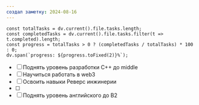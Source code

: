 ```yaml
---
создал заметку: 2024-08-16
---
```

```dataviewjs
const totalTasks = dv.current().file.tasks.length;
const completedTasks = dv.current().file.tasks.filter(t => t.completed).length;
const progress = totalTasks > 0 ? (completedTasks / totalTasks) * 100 : 0;
dv.span(`progress: ${progress.toFixed(2)}%`);
```

- [ ] Поднять уровень разработки C++ до middle
- [ ] Научиться работать в web3
- [ ] Освоить навыки Реверс инжинерии
- [ ]  
- [ ]  Поднять уровень английского до B2
